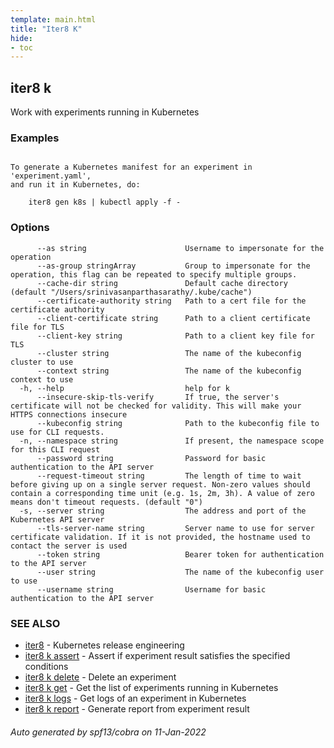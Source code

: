 ```yaml
---
template: main.html
title: "Iter8 K"
hide:
- toc
---
```


## iter8 k

Work with experiments running in Kubernetes

### Examples

```

To generate a Kubernetes manifest for an experiment in 'experiment.yaml',
and run it in Kubernetes, do:

	iter8 gen k8s | kubectl apply -f -

```

### Options

```
      --as string                      Username to impersonate for the operation
      --as-group stringArray           Group to impersonate for the operation, this flag can be repeated to specify multiple groups.
      --cache-dir string               Default cache directory (default "/Users/srinivasanparthasarathy/.kube/cache")
      --certificate-authority string   Path to a cert file for the certificate authority
      --client-certificate string      Path to a client certificate file for TLS
      --client-key string              Path to a client key file for TLS
      --cluster string                 The name of the kubeconfig cluster to use
      --context string                 The name of the kubeconfig context to use
  -h, --help                           help for k
      --insecure-skip-tls-verify       If true, the server's certificate will not be checked for validity. This will make your HTTPS connections insecure
      --kubeconfig string              Path to the kubeconfig file to use for CLI requests.
  -n, --namespace string               If present, the namespace scope for this CLI request
      --password string                Password for basic authentication to the API server
      --request-timeout string         The length of time to wait before giving up on a single server request. Non-zero values should contain a corresponding time unit (e.g. 1s, 2m, 3h). A value of zero means don't timeout requests. (default "0")
  -s, --server string                  The address and port of the Kubernetes API server
      --tls-server-name string         Server name to use for server certificate validation. If it is not provided, the hostname used to contact the server is used
      --token string                   Bearer token for authentication to the API server
      --user string                    The name of the kubeconfig user to use
      --username string                Username for basic authentication to the API server
```

### SEE ALSO

* [iter8](iter8.md)	 - Kubernetes release engineering
* [iter8 k assert](iter8_k_assert.md)	 - Assert if experiment result satisfies the specified conditions
* [iter8 k delete](iter8_k_delete.md)	 - Delete an experiment
* [iter8 k get](iter8_k_get.md)	 - Get the list of experiments running in Kubernetes
* [iter8 k logs](iter8_k_logs.md)	 - Get logs of an experiment in Kubernetes
* [iter8 k report](iter8_k_report.md)	 - Generate report from experiment result

###### Auto generated by spf13/cobra on 11-Jan-2022
